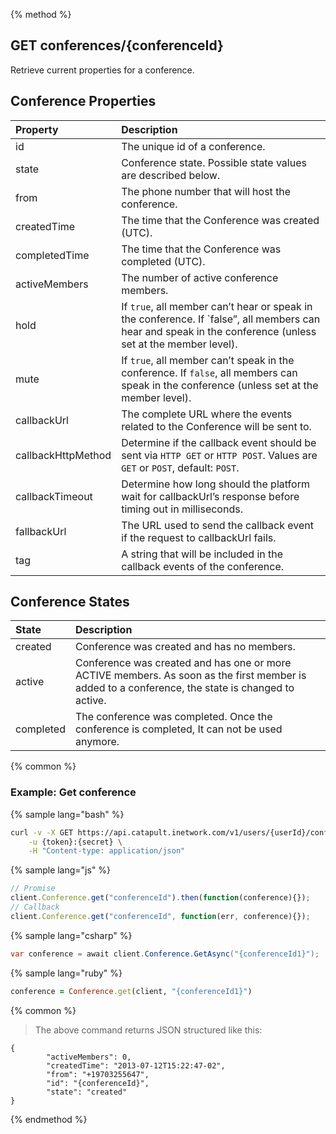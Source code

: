 {% method %}
## GET conferences/{conferenceId}
Retrieve current properties for a conference.

## Conference Properties

| Property           | Description                                                                                                                                                                                     |
|:-------------------|:------------------------------------------------------------------------------------------------------------------------------------------------------------------------------------------------|
| id                 | The unique id of a conference.                                                                                                                                                                  |
| state              | Conference state. Possible state values are described below.                                                                                                                                    |
| from               | The phone number that will host the conference.                                                                                                                                                 |
| createdTime        | The time that the Conference was created (UTC).                                                                                                                                                 |
| completedTime      | The time that the Conference was completed (UTC).                                                                                                                                               |
| activeMembers      | The number of active conference members.                                                                                                                                                        |
| hold               | If `true`, all member can’t hear or speak in the conference. If `false”, all members can hear and speak in the conference (unless set at the member level).                                     |
| mute               | If `true`, all member can’t speak in the conference. If `false`, all members can speak in the conference (unless set at the member level).                                                      |
| callbackUrl        | The complete URL where the events related to the Conference will be sent to.                                                                                                                    |
| callbackHttpMethod | Determine if the callback event should be sent via `HTTP GET` or `HTTP POST`. Values are <code class="get">GET</code> or <code class="get">POST</code>, default: <code class="get">POST</code>. |
| callbackTimeout    | Determine how long should the platform wait for callbackUrl’s response before timing out in milliseconds.                                                                                       |
| fallbackUrl        | The URL used to send the callback event if the request to callbackUrl fails.                                                                                                                    |
| tag                | A string that will be included in the callback events of the conference.                                                                                                                        |

## Conference States

| State     | Description                                                                                                                                      |
|:----------|:-------------------------------------------------------------------------------------------------------------------------------------------------|
| created   | Conference was created and has no members.                                                                                                       |
| active    | Conference was created and has one or more ACTIVE members. As soon as the first member is added to a conference, the state is changed to active. |
| completed | The conference was completed. Once the conference is completed, It can not be used anymore.                                                      |

{% common %}
### Example: Get conference

{% sample lang="bash" %}
```bash
curl -v -X GET https://api.catapult.inetwork.com/v1/users/{userId}/conferences/{conferenceId} \
	-u {token}:{secret} \
	-H "Content-type: application/json"
```

{% sample lang="js" %}
```js
// Promise
client.Conference.get("conferenceId").then(function(conference){});
// Callback
client.Conference.get("conferenceId", function(err, conference){});
```

{% sample lang="csharp" %}
```csharp
var conference = await client.Conference.GetAsync("{conferenceId1}");
```

{% sample lang="ruby" %}
```ruby
conference = Conference.get(client, "{conferenceId1}")
```

{% common %}
> The above command returns JSON structured like this:

```
{
		"activeMembers": 0,
		"createdTime": "2013-07-12T15:22:47-02",
		"from": "+19703255647",
		"id": "{conferenceId}",
		"state": "created"
}
```

{% endmethod %}
